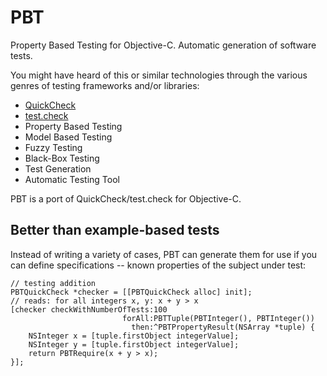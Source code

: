 PBT
===

Property Based Testing for Objective-C. Automatic generation of software tests.

You might have heard of this or similar technologies through the various genres
of testing frameworks and/or libraries:

 - [QuickCheck](http://www.haskell.org/haskellwiki/Introduction_to_QuickCheck1)
 - [test.check](https://github.com/clojure/test.check)
 - Property Based Testing
 - Model Based Testing
 - Fuzzy Testing
 - Black-Box Testing
 - Test Generation
 - Automatic Testing Tool

PBT is a port of QuickCheck/test.check for Objective-C.

Better than example-based tests
-------------------------------

Instead of writing a variety of cases, PBT can generate them for use if you can
define specifications -- known properties of the subject under test:

    // testing addition
    PBTQuickCheck *checker = [[PBTQuickCheck alloc] init];
    // reads: for all integers x, y: x + y > x
    [checker checkWithNumberOfTests:100
                             forAll:PBTTuple(PBTInteger(), PBTInteger())
                               then:^PBTPropertyResult(NSArray *tuple) {
        NSInteger x = [tuple.firstObject integerValue];
        NSInteger y = [tuple.firstObject integerValue];
        return PBTRequire(x + y > x);
    }];


